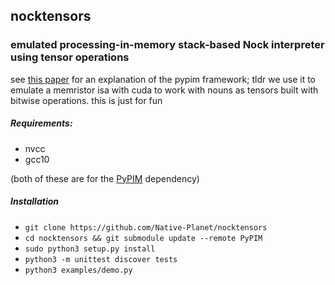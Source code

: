 ## nocktensors

### emulated processing-in-memory stack-based Nock interpreter using tensor operations

see [this paper](https://arxiv.org/html/2308.14007v2) for an explanation of the pypim framework; tldr we use it to emulate a memristor isa with cuda to work with nouns as tensors built with bitwise operations. this is just for fun

##### Requirements:

- nvcc
- gcc10

(both of these are for the [PyPIM](https://github.com/oleitersdorf/PyPIM) dependency)

##### Installation

- `git clone https://github.com/Native-Planet/nocktensors`
- `cd nocktensors && git submodule update --remote PyPIM`
- `sudo python3 setup.py install`
- `python3 -m unittest discover tests`
- `python3 examples/demo.py`